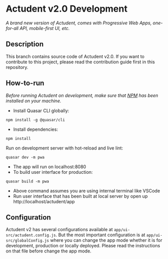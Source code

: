 # Actudent v2.0 Development
<i>A brand new version of Actudent, comes with Progressive Web Apps, one-for-all API, mobile-first UI,  etc. </i>

## Description
This branch contains source code of Actudent v2.0. If you want to contribute to this project, please read the contribution guide first in this repository.

## How-to-run
<i>Before running Actudent on development, make sure that [NPM](https://www.npmjs.com/get-npm) has been installed on your machine.</i>
- Install Quasar CLI globally:
```
npm install -g @quasar/cli
```
- Install dependencies:
```
npm install
```
Run on development server with hot-reload and live lint:
```
quasar dev -m pwa
```
- The app will run on localhost:8080
- To build user interface for production:
```
quasar build -m pwa
```
- Above command assumes you are using internal terminal like VSCode
- Run user interface that has been built at local server by open up http://localhost/actudent/app

## Configuration
Actudent v2 has several configurations available at `app/ui-src/actudent.config.js`.
But the most important configuration is at `app/ui-src/globalConfig.js` where you can
change the app mode whether it is for development, production or locally deployed. Please read
the instructions on that file before change the app mode.